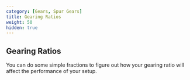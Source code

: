 ```yaml
---
category: [Gears, Spur Gears]
title: Gearing Ratios
weight: 50
hidden: true
---
```


## Gearing Ratios

You can do some simple fractions to figure out how your gearing ratio will affect the performance of your setup.
